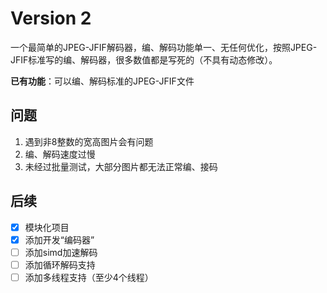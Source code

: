 # Version 2
一个最简单的JPEG-JFIF解码器，编、解码功能单一、无任何优化，按照JPEG-JFIF标准写的编、解码器，很多数值都是写死的（不具有动态修改）。

**已有功能**：可以编、解码标准的JPEG-JFIF文件

## 问题

1. 遇到非8整数的宽高图片会有问题
2. 编、解码速度过慢
3. 未经过批量测试，大部分图片都无法正常编、接码

## 后续

- [x] 模块化项目
- [x] 添加开发“编码器”
- [ ] 添加simd加速解码
- [ ] 添加循环解码支持
- [ ] 添加多线程支持（至少4个线程）
